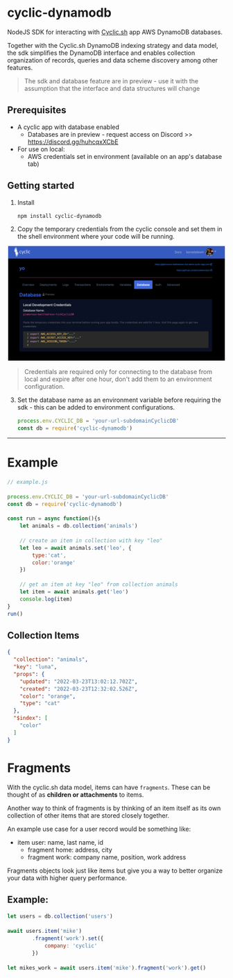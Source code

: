 # cyclic-dynamodb

NodeJS SDK for interacting with [Cyclic.sh](https://cyclic.sh) app AWS DynamoDB databases. 

Together with the Cyclic.sh DynamoDB indexing strategy and data model, the sdk simplifies the DynamoDB interface and enables collection organization of records, queries and data scheme discovery among other features.

> The sdk and database feature are in preview - use it with the assumption that the interface and data structures will change

## Prerequisites 
- A cyclic app with database enabled
  - Databases are in preview - request access on Discord >> https://discord.gg/huhcqxXCbE
- For use on local:
  - AWS credentials set in environment (available on an app's database tab)

## Getting started
1. Install
    ```
    npm install cyclic-dynamodb
    ```
2. Copy the temporary credentials from the cyclic console and set them in the shell environment where your code will be running.
<p align="center">
    <img src="https://github.com/cyclic-software/db-sdk/blob/main/examples/console.png?raw=true" width="500"/>
</p>

> Credentials are required only for connecting to the database from local and expire after one hour, don't add them to an environment configuration.

3. Set the database name as an environment variable before requiring the sdk - this can be added to environment configurations. 
    ```js
    process.env.CYCLIC_DB = 'your-url-subdomainCyclicDB'
    const db = require('cyclic-dynamodb')
    ```
----------

# Example

```js
// example.js

process.env.CYCLIC_DB = 'your-url-subdomainCyclicDB'
const db = require('cyclic-dynamodb')

const run = async function(){s
    let animals = db.collection('animals')

    // create an item in collection with key "leo"
    let leo = await animals.set('leo', {
        type:'cat',
        color:'orange'
    })

    // get an item at key "leo" from collection animals
    let item = await animals.get('leo')
    console.log(item)
}
run()

```

## Collection Items
```JSON
{
  "collection": "animals",
  "key": "luna",
  "props": {
    "updated": "2022-03-23T13:02:12.702Z",
    "created": "2022-03-23T12:32:02.526Z",
    "color": "orange",
    "type": "cat"
  },
  "$index": [
    "color"
  ]
}

```

# Fragments
With the cyclic.sh data model, items can have `fragments`. These can be thought of as **children or attachments** to items. 

Another way to think of fragments is by thinking of an item itself as its own collection of other items that are stored closely together. 

An example use case for a user record would be something like:
- item user: name, last name, id
  - fragment home: address, city
  - fragment work: company name, position, work address

Fragments objects look just like items but give you a way to better organize your data with higher query performance. 

## Example:

```js
let users = db.collection('users')

await users.item('mike')
        .fragment('work').set({
            company: 'cyclic'
        })

let mikes_work = await users.item('mike').fragment('work').get()

```